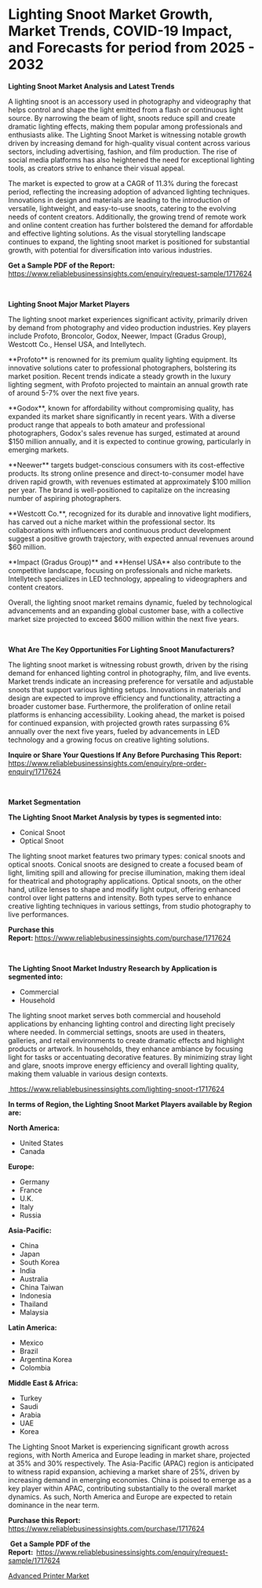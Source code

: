 <p><h1>Lighting Snoot Market Growth, Market Trends, COVID-19 Impact, and Forecasts for period from 2025 - 2032</h1></p><p><strong>Lighting Snoot Market Analysis and Latest Trends</strong></p>
<p><p>A lighting snoot is an accessory used in photography and videography that helps control and shape the light emitted from a flash or continuous light source. By narrowing the beam of light, snoots reduce spill and create dramatic lighting effects, making them popular among professionals and enthusiasts alike. The Lighting Snoot Market is witnessing notable growth driven by increasing demand for high-quality visual content across various sectors, including advertising, fashion, and film production. The rise of social media platforms has also heightened the need for exceptional lighting tools, as creators strive to enhance their visual appeal.</p><p>The market is expected to grow at a CAGR of 11.3% during the forecast period, reflecting the increasing adoption of advanced lighting techniques. Innovations in design and materials are leading to the introduction of versatile, lightweight, and easy-to-use snoots, catering to the evolving needs of content creators. Additionally, the growing trend of remote work and online content creation has further bolstered the demand for affordable and effective lighting solutions. As the visual storytelling landscape continues to expand, the lighting snoot market is positioned for substantial growth, with potential for diversification into various industries.</p></p>
<p><strong>Get a Sample PDF of the Report:&nbsp;</strong> <a href="https://www.reliablebusinessinsights.com/enquiry/request-sample/1717624?utm_campaign=3453&utm_medium=2&utm_source=Github&utm_content=ia&utm_term=11042025&utm_id=lighting-snoot">https://www.reliablebusinessinsights.com/enquiry/request-sample/1717624</a></p>
<p>&nbsp;</p>
<p><strong>Lighting Snoot Major Market Players</strong></p>
<p><p>The lighting snoot market experiences significant activity, primarily driven by demand from photography and video production industries. Key players include Profoto, Broncolor, Godox, Neewer, Impact (Gradus Group), Westcott Co., Hensel USA, and Intellytech.</p><p>**Profoto** is renowned for its premium quality lighting equipment. Its innovative solutions cater to professional photographers, bolstering its market position. Recent trends indicate a steady growth in the luxury lighting segment, with Profoto projected to maintain an annual growth rate of around 5-7% over the next five years.</p><p>**Godox**, known for affordability without compromising quality, has expanded its market share significantly in recent years. With a diverse product range that appeals to both amateur and professional photographers, Godox's sales revenue has surged, estimated at around $150 million annually, and it is expected to continue growing, particularly in emerging markets.</p><p>**Neewer** targets budget-conscious consumers with its cost-effective products. Its strong online presence and direct-to-consumer model have driven rapid growth, with revenues estimated at approximately $100 million per year. The brand is well-positioned to capitalize on the increasing number of aspiring photographers.</p><p>**Westcott Co.**, recognized for its durable and innovative light modifiers, has carved out a niche market within the professional sector. Its collaborations with influencers and continuous product development suggest a positive growth trajectory, with expected annual revenues around $60 million.</p><p>**Impact (Gradus Group)** and **Hensel USA** also contribute to the competitive landscape, focusing on professionals and niche markets. Intellytech specializes in LED technology, appealing to videographers and content creators.</p><p>Overall, the lighting snoot market remains dynamic, fueled by technological advancements and an expanding global customer base, with a collective market size projected to exceed $600 million within the next five years.</p></p>
<p>&nbsp;</p>
<p><strong>What Are The Key Opportunities For Lighting Snoot Manufacturers?</strong></p>
<p><p>The lighting snoot market is witnessing robust growth, driven by the rising demand for enhanced lighting control in photography, film, and live events. Market trends indicate an increasing preference for versatile and adjustable snoots that support various lighting setups. Innovations in materials and design are expected to improve efficiency and functionality, attracting a broader customer base. Furthermore, the proliferation of online retail platforms is enhancing accessibility. Looking ahead, the market is poised for continued expansion, with projected growth rates surpassing 6% annually over the next five years, fueled by advancements in LED technology and a growing focus on creative lighting solutions.</p></p>
<p><strong>Inquire or Share Your Questions If Any Before Purchasing This Report:</strong> <a href="https://www.reliablebusinessinsights.com/enquiry/pre-order-enquiry/1717624?utm_campaign=3453&utm_medium=2&utm_source=Github&utm_content=ia&utm_term=11042025&utm_id=lighting-snoot">https://www.reliablebusinessinsights.com/enquiry/pre-order-enquiry/1717624</a></p>
<p>&nbsp;</p>
<p><strong>Market Segmentation</strong></p>
<p><strong>The Lighting Snoot Market Analysis by types is segmented into:</strong></p>
<p><ul><li>Conical Snoot</li><li>Optical Snoot</li></ul></p>
<p><p>The lighting snoot market features two primary types: conical snoots and optical snoots. Conical snoots are designed to create a focused beam of light, limiting spill and allowing for precise illumination, making them ideal for theatrical and photography applications. Optical snoots, on the other hand, utilize lenses to shape and modify light output, offering enhanced control over light patterns and intensity. Both types serve to enhance creative lighting techniques in various settings, from studio photography to live performances.</p></p>
<p><strong>Purchase this Report:&nbsp;</strong><a href="https://www.reliablebusinessinsights.com/purchase/1717624?utm_campaign=3453&utm_medium=2&utm_source=Github&utm_content=ia&utm_term=11042025&utm_id=lighting-snoot">https://www.reliablebusinessinsights.com/purchase/1717624</a></p>
<p>&nbsp;</p>
<p><strong>The Lighting Snoot Market Industry Research by Application is segmented into:</strong></p>
<p><ul><li>Commercial</li><li>Household</li></ul></p>
<p><p>The lighting snoot market serves both commercial and household applications by enhancing lighting control and directing light precisely where needed. In commercial settings, snoots are used in theaters, galleries, and retail environments to create dramatic effects and highlight products or artwork. In households, they enhance ambiance by focusing light for tasks or accentuating decorative features. By minimizing stray light and glare, snoots improve energy efficiency and overall lighting quality, making them valuable in various design contexts.</p></p>
<p><a href="https://www.reliablebusinessinsights.com/lighting-snoot-r1717624?utm_campaign=3453&utm_medium=2&utm_source=Github&utm_content=ia&utm_term=11042025&utm_id=lighting-snoot">&nbsp;https://www.reliablebusinessinsights.com/lighting-snoot-r1717624</a></p>
<p><strong>In terms of Region, the Lighting Snoot Market Players available by Region are:</strong></p>
<p>
    <p> <strong> North America: </strong>
        <ul>
            <li>United States</li>
            <li>Canada</li>
        </ul>
        </p> 
    <p> <strong> Europe: </strong>
        <ul>
            <li>Germany</li>
            <li>France</li>
            <li>U.K.</li>
            <li>Italy</li>
            <li>Russia</li>
        </ul>
        </p> 
    <p> <strong> Asia-Pacific: </strong>
        <ul>
            <li>China</li>
            <li>Japan</li>
            <li>South Korea</li>
            <li>India</li>
            <li>Australia</li>
            <li>China Taiwan</li>
            <li>Indonesia</li>
            <li>Thailand</li>
            <li>Malaysia</li>
        </ul>
        </p> 
    <p> <strong> Latin America: </strong>
        <ul>
            <li>Mexico</li>
            <li>Brazil</li>
            <li>Argentina Korea</li>
            <li>Colombia</li>
        </ul>
        </p> 
    <p> <strong> Middle East & Africa: </strong>
        <ul>
            <li>Turkey</li>
            <li>Saudi</li>
            <li>Arabia</li>
            <li>UAE</li>
            <li>Korea</li>
        </ul>
    </p>
    </p>
<p><p>The Lighting Snoot Market is experiencing significant growth across regions, with North America and Europe leading in market share, projected at 35% and 30% respectively. The Asia-Pacific (APAC) region is anticipated to witness rapid expansion, achieving a market share of 25%, driven by increasing demand in emerging economies. China is poised to emerge as a key player within APAC, contributing substantially to the overall market dynamics. As such, North America and Europe are expected to retain dominance in the near term.</p></p>
<p><strong>Purchase this Report: </strong><a href="https://www.reliablebusinessinsights.com/purchase/1717624?utm_campaign=3453&utm_medium=2&utm_source=Github&utm_content=ia&utm_term=11042025&utm_id=lighting-snoot">https://www.reliablebusinessinsights.com/purchase/1717624</a></p>
<p>&nbsp;<strong>Get a Sample PDF of the Report:&nbsp;&nbsp;</strong><a href="https://www.reliablebusinessinsights.com/enquiry/request-sample/1717624?utm_campaign=3453&utm_medium=2&utm_source=Github&utm_content=ia&utm_term=11042025&utm_id=lighting-snoot">https://www.reliablebusinessinsights.com/enquiry/request-sample/1717624</a></p>
<p><strong></strong></p>
<p><p><a href="https://github.com/pupunhez/Market-Research-Report-List-1/blob/main/advanced-printer-market.md?utm_campaign=3453&utm_medium=2&utm_source=Github&utm_content=ia&utm_term=11042025&utm_id=lighting-snoot">Advanced Printer Market</a></p></p>